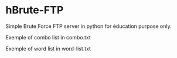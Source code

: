 # hBrute-FTP
Simple Brute Force FTP server in python for éducation purpose only.

Exemple of combo list in combo.txt

Exemple of word list in word-list.txt
